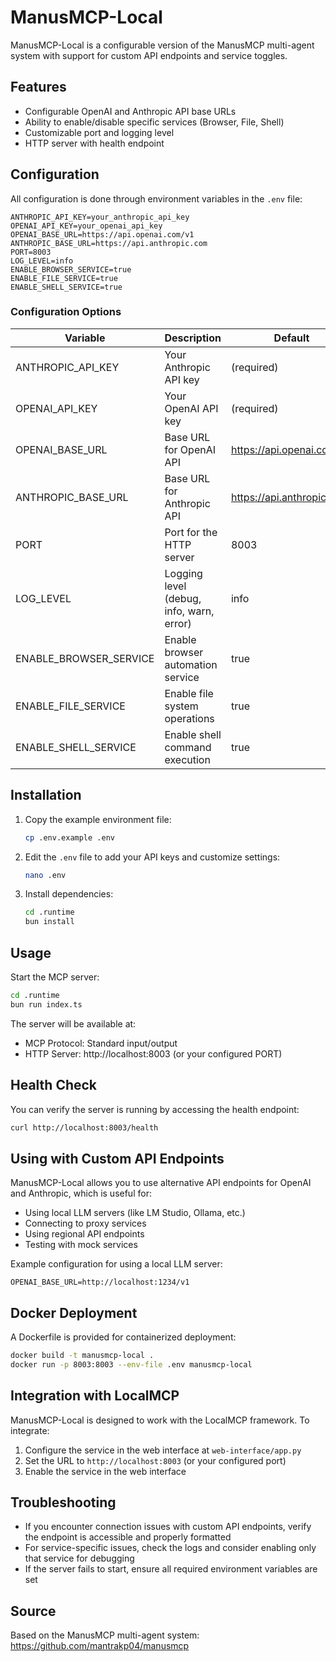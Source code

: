 # ManusMCP-Local

ManusMCP-Local is a configurable version of the ManusMCP multi-agent system with support for custom API endpoints and service toggles.

## Features

- Configurable OpenAI and Anthropic API base URLs
- Ability to enable/disable specific services (Browser, File, Shell)
- Customizable port and logging level
- HTTP server with health endpoint

## Configuration

All configuration is done through environment variables in the `.env` file:

```
ANTHROPIC_API_KEY=your_anthropic_api_key
OPENAI_API_KEY=your_openai_api_key
OPENAI_BASE_URL=https://api.openai.com/v1
ANTHROPIC_BASE_URL=https://api.anthropic.com
PORT=8003
LOG_LEVEL=info
ENABLE_BROWSER_SERVICE=true
ENABLE_FILE_SERVICE=true
ENABLE_SHELL_SERVICE=true
```

### Configuration Options

| Variable | Description | Default |
|----------|-------------|---------|
| ANTHROPIC_API_KEY | Your Anthropic API key | (required) |
| OPENAI_API_KEY | Your OpenAI API key | (required) |
| OPENAI_BASE_URL | Base URL for OpenAI API | https://api.openai.com/v1 |
| ANTHROPIC_BASE_URL | Base URL for Anthropic API | https://api.anthropic.com |
| PORT | Port for the HTTP server | 8003 |
| LOG_LEVEL | Logging level (debug, info, warn, error) | info |
| ENABLE_BROWSER_SERVICE | Enable browser automation service | true |
| ENABLE_FILE_SERVICE | Enable file system operations | true |
| ENABLE_SHELL_SERVICE | Enable shell command execution | true |

## Installation

1. Copy the example environment file:
   ```bash
   cp .env.example .env
   ```

2. Edit the `.env` file to add your API keys and customize settings:
   ```bash
   nano .env
   ```

3. Install dependencies:
   ```bash
   cd .runtime
   bun install
   ```

## Usage

Start the MCP server:

```bash
cd .runtime
bun run index.ts
```

The server will be available at:
- MCP Protocol: Standard input/output
- HTTP Server: http://localhost:8003 (or your configured PORT)

## Health Check

You can verify the server is running by accessing the health endpoint:

```bash
curl http://localhost:8003/health
```

## Using with Custom API Endpoints

ManusMCP-Local allows you to use alternative API endpoints for OpenAI and Anthropic, which is useful for:

- Using local LLM servers (like LM Studio, Ollama, etc.)
- Connecting to proxy services
- Using regional API endpoints
- Testing with mock services

Example configuration for using a local LLM server:

```
OPENAI_BASE_URL=http://localhost:1234/v1
```

## Docker Deployment

A Dockerfile is provided for containerized deployment:

```bash
docker build -t manusmcp-local .
docker run -p 8003:8003 --env-file .env manusmcp-local
```

## Integration with LocalMCP

ManusMCP-Local is designed to work with the LocalMCP framework. To integrate:

1. Configure the service in the web interface at `web-interface/app.py`
2. Set the URL to `http://localhost:8003` (or your configured port)
3. Enable the service in the web interface

## Troubleshooting

- If you encounter connection issues with custom API endpoints, verify the endpoint is accessible and properly formatted
- For service-specific issues, check the logs and consider enabling only that service for debugging
- If the server fails to start, ensure all required environment variables are set

## Source

Based on the ManusMCP multi-agent system: https://github.com/mantrakp04/manusmcp
